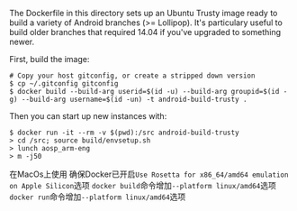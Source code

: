 The Dockerfile in this directory sets up an Ubuntu Trusty image ready to build
a variety of Android branches (>= Lollipop). It's particulary useful to build
older branches that required 14.04 if you've upgraded to something newer.

First, build the image:
```
# Copy your host gitconfig, or create a stripped down version
$ cp ~/.gitconfig gitconfig
$ docker build --build-arg userid=$(id -u) --build-arg groupid=$(id -g) --build-arg username=$(id -un) -t android-build-trusty .
```

Then you can start up new instances with:
```
$ docker run -it --rm -v $(pwd):/src android-build-trusty
> cd /src; source build/envsetup.sh
> lunch aosp_arm-eng
> m -j50
```

在MacOs上使用
确保Docker已开启`Use Rosetta for x86_64/amd64 emulation on Apple Silicon`选项
`docker build`命令增加`--platform linux/amd64`选项
`docker run`命令增加`--platform linux/amd64`选项
